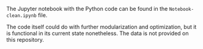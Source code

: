 The Jupyter notebook with the Python code can be found in the `Notebook-clean.ipynb` file.

The code itself could do with further modularization and optimization, but it is functional in its current state nonetheless. The data is not provided on this repository.
